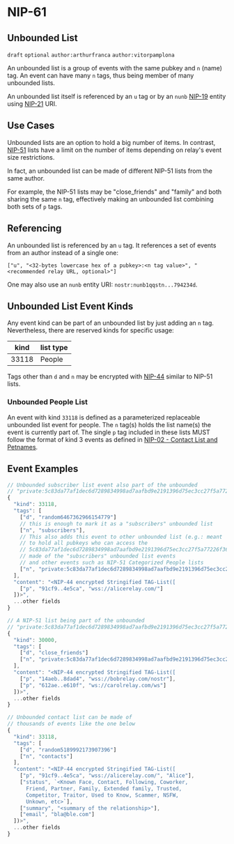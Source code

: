 NIP-61
======

Unbounded List
--------------

`draft` `optional` `author:arthurfranca` `author:vitorpamplona`

An unbounded list is a group of events with the same pubkey and `n` (name) tag.
An event can have many `n` tags, thus being member of many unbounded lists.

An unbounded list itself is referenced by an `u` tag
or by an `nunb` [NIP-19](19.md) entity using [NIP-21](21.md) URI.

## Use Cases

Unbounded lists are an option to hold a big number of items. In contrast, [NIP-51](51.md) lists
have a limit on the number of items depending on relay's event size restrictions.

In fact, an unbounded list can be made of different NIP-51 lists from the same author.

For example, the NIP-51 lists may be "close_friends" and "family" and both sharing the same `n` tag,
effectively making an unbounded list combining both sets of `p` tags.

## Referencing

An unbounded list is referenced by an `u` tag.
It references a set of events from an author instead of a single one:

`["u", "<32-bytes lowercase hex of a pubkey>:<n tag value>", "<recommended relay URL, optional>"]`

One may also use an `nunb` entity URI: `nostr:nunb1qqstn...794234d`.

## Unbounded List Event Kinds

Any event kind can be part of an unbounded list by just adding an `n` tag. Nevertheless,
there are reserved kinds for specific usage:

| kind   | list type |
| ------ | ----------|
| 33118  | People    |

Tags other than `d` and `n` may be encrypted with [NIP-44](#44.md) similar to NIP-51 lists.

### Unbounded People List

An event with kind `33118` is defined as a parameterized replaceable unbounded list event for people.
The `n` tag(s) holds the list name(s) the event is currently part of.
The single `p` tag included in these lists MUST follow the format of kind 3 events as defined in [NIP-02 - Contact List and Petnames](02.md).

## Event Examples

```js
// Unbounded subscriber list event also part of the unbounded
// "private:5c83da77af1dec6d7289834998ad7aafbd9e2191396d75ec3cc27f5a77226f36" list
{
  "kind": 33118,
  "tags": [
    ["d", "random6467362966154779"]
    // this is enough to mark it as a "subscribers" unbounded list
    ["n", "subscribers"],
    // This also adds this event to other unbounded list (e.g.: meant
    // to hold all pubkeys who can access the
    // 5c83da77af1dec6d7289834998ad7aafbd9e2191396d75ec3cc27f5a77226f36 event)
    // made of the "subscribers" unbounded list events
    // and other events such as NIP-51 Categorized People lists
    ["n", "private:5c83da77af1dec6d7289834998ad7aafbd9e2191396d75ec3cc27f5a77226f36"],
  ],
  "content": "<NIP-44 encrypted Stringified TAG-List([
    ["p", "91cf9..4e5ca", "wss://alicerelay.com/"]
  ])>",
  ...other fields
}
```

```js
// A NIP-51 list being part of the unbounded
// "private:5c83da77af1dec6d7289834998ad7aafbd9e2191396d75ec3cc27f5a77226f36" list
{
  "kind": 30000,
  "tags": [
    ["d", "close_friends"]
    ["n", "private:5c83da77af1dec6d7289834998ad7aafbd9e2191396d75ec3cc27f5a77226f36"],
  ],
  "content": "<NIP-44 encrypted Stringified TAG-List([
    ["p", "14aeb..8dad4", "wss://bobrelay.com/nostr"],
    ["p", "612ae..e610f", "ws://carolrelay.com/ws"]
  ])>",
  ...other fields
}
```

```js
// Unbounded contact list can be made of
// thousands of events like the one below
{
  "kind": 33118,
  "tags": [
    ["d", "random5189992173907396"]
    ["n", "contacts"]
  ],
  "content": "<NIP-44 encrypted Stringified TAG-List([
    ["p", "91cf9..4e5ca", "wss://alicerelay.com/", "Alice"],
    ["status", `<Known Face, Contact, Following, Coworker,
      Friend, Partner, Family, Extended family, Trusted,
      Competitor, Traitor, Used to Know, Scammer, NSFW,
      Unkown, etc>`],
    ["summary", "<summary of the relationship>"],
    ["email", "bla@ble.com"]
  ])>",
  ...other fields
}
```
